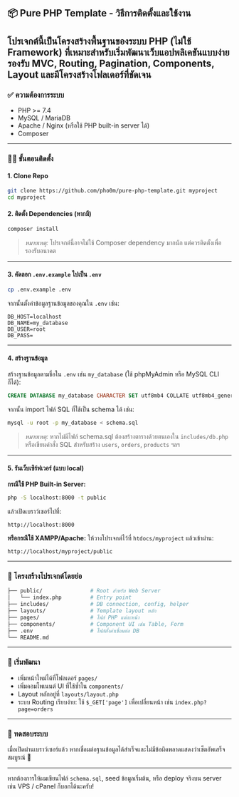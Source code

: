 ## 📦 Pure PHP Template - วิธีการติดตั้งและใช้งาน

## โปรเจกต์นี้เป็นโครงสร้างพื้นฐานของระบบ PHP (ไม่ใช้ Framework) ที่เหมาะสำหรับเริ่มพัฒนาเว็บแอปพลิเคชันแบบง่าย รองรับ MVC, Routing, Pagination, Components, Layout และมีโครงสร้างโฟลเดอร์ที่ชัดเจน

### ✅ ความต้องการระบบ

- PHP >= 7.4
- MySQL / MariaDB
- Apache / Nginx (หรือใช้ PHP built-in server ได้)
- Composer

---

### 🧑‍💻 ขั้นตอนติดตั้ง

#### 1. Clone Repo

```bash
git clone https://github.com/pho0m/pure-php-template.git myproject
cd myproject
```

#### 2. ติดตั้ง Dependencies (หากมี)

```bash
composer install
```

> _หมายเหตุ:_ โปรเจกต์นี้อาจไม่ใช้ Composer dependency มากนัก แต่ควรติดตั้งเพื่อรองรับอนาคต

---

#### 3. คัดลอก `.env.example` ไปเป็น `.env`

```bash
cp .env.example .env
```

จากนั้นตั้งค่าข้อมูลฐานข้อมูลของคุณใน `.env` เช่น:

```env
DB_HOST=localhost
DB_NAME=my_database
DB_USER=root
DB_PASS=
```

---

#### 4. สร้างฐานข้อมูล

สร้างฐานข้อมูลตามชื่อใน `.env` เช่น `my_database` (ใช้ phpMyAdmin หรือ MySQL CLI ก็ได้):

```sql
CREATE DATABASE my_database CHARACTER SET utf8mb4 COLLATE utf8mb4_general_ci;
```

จากนั้น import ไฟล์ SQL ที่ใช้เป็น schema ได้ เช่น:

```bash
mysql -u root -p my_database < schema.sql
```

> _หมายเหตุ:_ หากไม่มีไฟล์ schema.sql ต้องสร้างตารางด้วยตนเองใน `includes/db.php` หรือเขียนคำสั่ง SQL สำหรับสร้าง `users`, `orders`, `products` ฯลฯ

---

#### 5. รันเว็บเซิร์ฟเวอร์ (แบบ local)

**กรณีใช้ PHP Built-in Server:**

```bash
php -S localhost:8000 -t public
```

แล้วเปิดเบราว์เซอร์ไปที่:

```
http://localhost:8000
```

**หรือกรณีใช้ XAMPP/Apache:**
ให้วางโปรเจกต์ไว้ที่ `htdocs/myproject` แล้วเข้าผ่าน:

```
http://localhost/myproject/public
```

---

### 📁 โครงสร้างโปรเจกต์โดยย่อ

```bash
├── public/               # Root สำหรับ Web Server
│   └── index.php         # Entry point
├── includes/             # DB connection, config, helper
├── layouts/              # Template layout หลัก
├── pages/                # ไฟล์ PHP แต่ละหน้า
├── components/           # Component UI เช่น Table, Form
├── .env                  # ไฟล์ตั้งค่าเชื่อมต่อ DB
└── README.md
```

---

### 🚀 เริ่มพัฒนา

- เพิ่มหน้าใหม่ได้ที่โฟลเดอร์ `pages/`
- เพิ่มคอมโพเนนต์ UI ที่ใช้ซ้ำใน `components/`
- Layout หลักอยู่ที่ `layouts/layout.php`
- ระบบ Routing เรียบง่าย: ใช้ `$_GET['page']` เพื่อเปลี่ยนหน้า เช่น `index.php?page=orders`

---

### 🧪 ทดสอบระบบ

เมื่อเปิดผ่านเบราว์เซอร์แล้ว หากเชื่อมต่อฐานข้อมูลได้สำเร็จและไม่มีข้อผิดพลาดแสดงว่าเซ็ตอัพเสร็จสมบูรณ์ 🎉

---

หากต้องการให้ผมเขียนไฟล์ `schema.sql`, seed ข้อมูลเริ่มต้น, หรือ deploy จริงบน server เช่น VPS / cPanel ก็บอกได้นะครับ!
